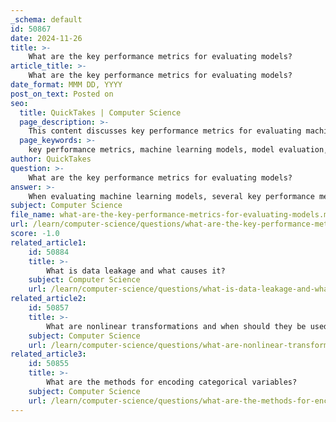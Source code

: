 ```yaml
---
_schema: default
id: 50867
date: 2024-11-26
title: >-
    What are the key performance metrics for evaluating models?
article_title: >-
    What are the key performance metrics for evaluating models?
date_format: MMM DD, YYYY
post_on_text: Posted on
seo:
  title: QuickTakes | Computer Science
  page_description: >-
    This content discusses key performance metrics for evaluating machine learning models, including classification metrics like accuracy, precision, recall, F1 score, ROC-AUC, and regression metrics like Mean Absolute Error, Mean Squared Error, and R-squared. It also highlights the importance of cross-validation and the risks of data leakage.
  page_keywords: >-
    key performance metrics, machine learning models, model evaluation, classification metrics, regression metrics, accuracy, precision, recall, F1 score, ROC-AUC, Brier score, Mean Absolute Error, Mean Squared Error, R-squared, cross-validation, data leakage
author: QuickTakes
question: >-
    What are the key performance metrics for evaluating models?
answer: >-
    When evaluating machine learning models, several key performance metrics are commonly used, each serving a specific purpose depending on the nature of the problem (classification, regression, etc.). Here are some of the most important metrics:\n\n### Classification Metrics\n1. **Accuracy**: The ratio of correctly predicted instances to the total instances. It is a straightforward metric but can be misleading in imbalanced datasets.\n   \n2. **Precision**: The ratio of true positive predictions to the total predicted positives. It indicates how many of the predicted positive cases were actually positive.\n\n3. **Recall (Sensitivity)**: The ratio of true positive predictions to the total actual positives. It measures the model's ability to identify all relevant instances.\n\n4. **F1 Score**: The harmonic mean of precision and recall. It is particularly useful when the class distribution is imbalanced, as it balances the trade-off between precision and recall.\n\n5. **ROC-AUC (Receiver Operating Characteristic - Area Under Curve)**: This metric evaluates the model's ability to distinguish between classes across different thresholds. A higher AUC indicates better model performance.\n\n6. **Brier Score**: This measures the accuracy of probabilistic predictions, where lower scores indicate better performance.\n\n### Regression Metrics\n1. **Mean Absolute Error (MAE)**: The average of the absolute differences between predicted and actual values. It provides a straightforward interpretation of prediction errors.\n\n2. **Mean Squared Error (MSE)**: The average of the squared differences between predicted and actual values. It penalizes larger errors more than MAE.\n\n3. **R-squared**: This metric indicates the proportion of variance in the dependent variable that can be explained by the independent variables in the model.\n\n### Additional Considerations\n- **Cross-Validation**: This technique is essential for assessing the robustness of the model's performance metrics by training and validating the model on different subsets of the data.\n- **Data Leakage**: Care must be taken to avoid data leakage, which can lead to overly optimistic performance metrics.\n\nChoosing the right metric is crucial for accurately assessing a model's performance and ensuring it aligns with the specific goals of the project. Each metric provides different insights, and often multiple metrics are used in conjunction to get a comprehensive view of model performance.
subject: Computer Science
file_name: what-are-the-key-performance-metrics-for-evaluating-models.md
url: /learn/computer-science/questions/what-are-the-key-performance-metrics-for-evaluating-models
score: -1.0
related_article1:
    id: 50884
    title: >-
        What is data leakage and what causes it?
    subject: Computer Science
    url: /learn/computer-science/questions/what-is-data-leakage-and-what-causes-it
related_article2:
    id: 50857
    title: >-
        What are nonlinear transformations and when should they be used?
    subject: Computer Science
    url: /learn/computer-science/questions/what-are-nonlinear-transformations-and-when-should-they-be-used
related_article3:
    id: 50855
    title: >-
        What are the methods for encoding categorical variables?
    subject: Computer Science
    url: /learn/computer-science/questions/what-are-the-methods-for-encoding-categorical-variables
---
```


&nbsp;